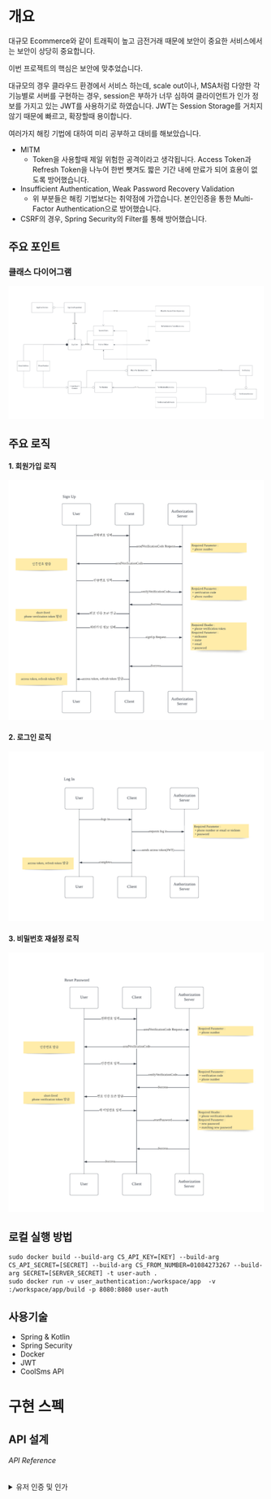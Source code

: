 # 개요
대규모 Ecommerce와 같이 트래픽이 높고 금전거래 때문에 보안이 중요한 서비스에서는 보안이 상당히 중요합니다.

이번 프로젝트의 핵심은 보안에 맞추었습니다.

대규모의 경우 클라우드 환경에서 서비스 하는데, scale out이나, MSA처럼 다양한 각 기능별로 서버를 구현하는 경우, session은 부하가 너무 심하여 클라이언트가 인가 정보를 가지고 있는 JWT를 사용하기로 하였습니다.
JWT는 Session Storage를 거치지 않기 때문에 빠르고, 확장할때 용이합니다.

여러가지 해킹 기법에 대하여 미리 공부하고 대비를 해보았습니다.
* MITM 
  * Token을 사용할때 제일 위험한 공격이라고 생각됩니다. Access Token과 Refresh Token을 나누어 한번 뺏겨도 짧은 기간 내에 만료가 되어 효용이 없도록 방어했습니다.
* Insufficient Authentication, Weak Password Recovery Validation
    * 위 부분들은 해킹 기법보다는 취약점에 가깝습니다. 본인인증을 통한 Multi-Factor Authentication으로 방어했습니다.
* CSRF의 경우, Spring Security의 Filter를 통해 방어했습니다.


## 주요 포인트
### 클래스 다이어그램
![image info](./images/class-diagram.png)

## 주요 로직
#### 1. 회원가입 로직
![image info](./images/sign-up.png)

#### 2. 로그인 로직
![image info](./images/log-in.png)

#### 3. 비밀번호 재설정 로직
![image info](./images/reset-password.png)

## 로컬 실행 방법

```shell
sudo docker build --build-arg CS_API_KEY=[KEY] --build-arg CS_API_SECRET=[SECRET] --build-arg CS_FROM_NUMBER=01084273267 --build-arg SECRET=[SERVER_SECRET] -t user-auth .
sudo docker run -v user_authentication:/workspace/app  -v :/workspace/app/build -p 8080:8080 user-auth
```

## 사용기술
* Spring & Kotlin
* Spring Security
* Docker
* JWT
* CoolSms API

# 구현 스펙
## API 설계

###### API Reference

<details markdown="1">
<summary>유저 인증 및 인가</summary>

<details markdown="1" style="margin-left:14px">
<summary>/verifications</summary>

**전화 본인 인증코드 발송**
----
요청 받은 정보를 토대로 Multi-factor authentication 인증 세션을 생성하여
인증 코드를 보냅니다.

* **URL**

  /verifications/phones

* **Method:**

  `POST`

* **Request Body**

  **Required:**

  * `countryCode=[String] - 전화번호의 국가 코드 (예 : 82)`  
  * `phoneNumber=[String] - 국가 코드를 제외한 전화번호 (예 : 1012341234 )`

* **Response**

  **Required:**

  * `status=[String] - 요청 처리 후 상태 코드`  
  * `message=[String] - 요청 처리 후 상태 메시지`

* **Success Response:**
```
HTTP/1.1 200 Created
Content-type: application/json;charset=UTF-8
{
    "status": "OK",
    "message": "Successfully sent verification code to request phone number",
    "data": null
}
```

**본인 인증**
----

* **URL**

  /verifications/phones/verify

* **Method:**

  `DELETE`

* **Request Body**

  **Required:**

  * `countryCode=[String] - 전화번호의 국가 코드 (예 : 82)`  
  * `phoneNumber=[String] - 국가 코드를 제외한 전화번호 (예 : 1012341234 )`
  * `verificationCode=[String] - 6자리 인증 코드 (예 : 1012341234 )`

* **Response**

  **Required:**

  * `status=[String] - 요청 처리 후 상태 코드`  
  * `message=[String] - 요청 처리 후 상태 메시지`
  * `data=[String] - 인증한 전화번호로 생성한 JWT 토큰. 회원가입이나 비밀번호 재설정 시 해당 값을 보내야지만 동작 수행 가능`

* **Success Response:**
```
HTTP/1.1 200 Ok
Content-type: application/json;charset=UTF-8
{
    "status": "OK",
    "message": "Successfully verified the phone number",
    "data": "TOKEN"
}
```

</details>

<details markdown="1" style="margin-left:14px">
<summary>/users</summary>

**유저 정보 조회**
----
유저가 본인의 정보를 열람합니다.

* **URL**

  /users/mine

* **Method:**

  `GET`

* **Headers:**
  `Authorization=[String] - Bearer 로 시작하는 access token. 해당 정보가 있어야 본인 정보를 열람할 수 있음.`

* **Response**

  **Required:**  
  * `status=[String] - 요청 처리 후 상태 코드`  
  * `message=[String] - 요청 처리 후 상태 메시지`
  * `data=[Map<String, Any>] - 인증한 전화번호로 생성한 JWT 토큰. 회원가입이나 비밀번호 재설정 시 해당 값을 보내야지만 동작 수행 가능`
  * `email=[String] - 유저의 이메일`
  * `phonenumber=[String] - 유저의 전화번호`
  * `name=[String] - 유저의 이름`
  * `nicknm=[String] - 유저의 닉네임`

* **Success Response:**
```
HTTP/1.1 200 OK
Content-type: application/json;charset=UTF-8
{
    "status": "OK",
    "message": "Successfully found user",
    "data": {
        "name": "Sam",
        "id": "USER_0",
        "email": {
            "emailAddress": "organicyellow0608@gmail.com",
            "destination": "organicyellow0608@gmail.com"
        },
        "phoneNumber": {
            "phoneNumber": "821084273267",
            "destination": "821084273267"
        },
        "nicknm": "Sam"
    }
}
```

**유저 회원 가입**
----
전화번호로 인증된 유저가 회원가입을 할 수 있습니다. 

* **URL**

  /users

* **Method:**

  `POST`

* **Headers:**
  `Authorization=[String] - Bearer 로 시작하는 JWT token. 전화번호 정보를 포함하여 인증 받은 유저가 회원가입을 하고 있는지 검사함`

* **Request Body**

  **Required**
  * `nickname=[String] - 유저 닉네임`
  * `name=[String] - 유저 이름`
  * `email=[String] - 유저 닉네임`
  * `password=[String] - 유저 비밀번호`

* **Response**

  **Required:**  
  * `status=[String] - 요청 처리 후 상태 코드`  
  * `message=[String] - 요청 처리 후 상태 메시지`
  * `data=[Map<String, Any>] - 인증한 전화번호로 생성한 JWT 토큰. 회원가입이나 비밀번호 재설정 시 해당 값을 보내야지만 동작 수행 가능`
    * `email=[String] - 유저의 이메일`
    * `phonenumber=[String] - 유저의 전화번호`
    * `name=[String] - 유저의 이름`
    * `nicknm=[String] - 유저의 닉네임`
    * `password=[String] - 유저의 암호화된 비밀번호`

* **Success Response:**
```
HTTP/1.1 200 OK
Content-type: application/json;charset=UTF-8
{
    "status": "OK",
    "message": "Successfully found user",
    "data": {
        "name": "Sam",
        "id": "USER_0",
        "email": {
            "emailAddress": "organicyellow0608@gmail.com",
            "destination": "organicyellow0608@gmail.com"
        },
        "phoneNumber": {
            "phoneNumber": "821084273267",
            "destination": "821084273267"
        },
        "nicknm": "Sam"
    }
}
```

**유저 로그인**
----
DB에 저장된 유저가 로그인합니다.

* **URL**

  /users/log-in

* **Method:**

  `POST`

* **Request Body** 
  
  **Required:**
  * `uername=[String] - 유저 식별자(닉네임, 이메일, 전화번호 3개 중 하나로 제공되면 됨)`
  * `password=[String] - 유저 비밀번호`

* **Response**

  **Required:**
  * `accessToken=[String] - 유저의 access token`
  * `refreshToken=[String] - 유저의 refresh token`

* **Success Response:**
```
HTTP/1.1 200 OK
Content-type: application/json;charset=UTF-8
{
    "accessToken": "",
    "refreshToken": ""
}
```

**비밀번호 재설정**
----
유저가 로그인 되어있지 않은 상태에서 본인 인증 후 비밀번호를 재설정할 수 있는 API입니다.

* **URL**

  /users/reset-password

* **Method:**

  `PUT`

* **Headers:**
  `Authorization=[String] - Bearer 로 시작하는 JWT token. 전화번호 정보를 포함하여 인증 받은 유저가 회원가입을 하고 있는지 검사함`
* **Request Body**

  **Required:**
  * `password=[String] - 새 비밀번호`
  * `newPssword=[String] - 새 비밀번호와 일치하는 비밀번호`

* **Response**

  **Required:**
  * `accessToken=[String] - 유저의 access token`
  * `refreshToken=[String] - 유저의 refresh token`

* **Success Response:**
```
HTTP/1.1 200 OK
Content-type: application/json;charset=UTF-8
{
    "status": "OK",
    "message": "Successfully reset password",
    "data": null
}
```

**토큰 갱신**
----
유저의 Access Token이 만료되었을때 Refresh Token을 이용해서 갱신할 수 있는 API입니다.

* **URL**

  /users/refresh-token

* **Method:**

  `GET`

* **Headers:**
  `Authorization=[String] - Bearer 로 시작하는 Refresh token.`

* **Response**

  **Required:**
  * `accessToken=[String] - 유저의 갱신된 access token`

* **Success Response:**
```
HTTP/1.1 200 OK
Content-type: application/json;charset=UTF-8
{
    "status": "OK",
    "message": "Successfully reset password",
    "data": {
        "accessToken": ""
    }
}
```
